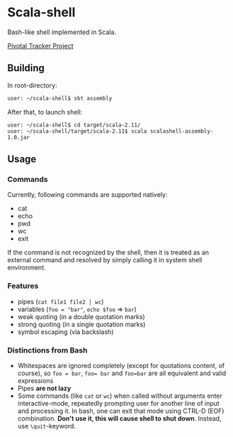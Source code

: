 # Scala-shell

Bash-like shell implemented in Scala.

[Pivotal Tracker Project](https://www.pivotaltracker.com/n/projects/1892777)

## Building

In root-directory:

```sh
user: ~/scala-shell$ sbt assembly
```

After that, to launch shell:

```
user: ~/scala-shell$ cd target/scala-2.11/
user: ~/scala-shell/target/scala-2.11$ scala scalashell-assembly-1.0.jar
```

## Usage

### Commands

Currently, following commands are supported natively:

  - cat
  - echo
  - pwd
  - wc
  - exit

If the command is not recognized by the shell, then it is treated as an external command and resolved by simply calling it in system shell environment.

### Features

  - pipes (`cat file1 file2 | wc`)
  - variables (`foo = "bar"`, `echo $foo` => `bar`)
  - weak quoting (in a double quotation marks)
  - strong quoting (in a single quotation marks)
  - symbol escaping (via backslash)

### Distinctions from Bash

  - Whitespaces are ignored completely (except for quotations content, of course), so `foo = bar`, `foo= bar` and `foo=bar` are all equivalent and valid expressions
  - Pipes **are not lazy**
  - Some commands (like `cat` or `wc`) when called without arguments enter interactive-mode, repeatedly prompting user for another line of input and processing it. In bash, one can exit that mode using CTRL-D (EOF) combination. **Don't use it, this will cause shell to shut down**. Instead, use `\quit`-keyword.
